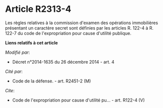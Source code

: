 # Article R2313-4

Les règles relatives à la commission d'examen des opérations immobilières présentant un caractère secret sont définies par
les articles R. 122-4 à R. 122-7 du code de l'expropriation pour cause d'utilité publique.

**Liens relatifs à cet article**

_Modifié par_:

  - Décret n°2014-1635 du 26 décembre 2014 - art. 4

_Cité par_:

  - Code de la défense. - art. R2451-2 (M)

_Cite_:

  - Code de l'expropriation pour cause d'utilité pu... - art. R122-4 (V)
